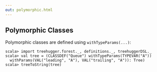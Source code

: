 ```yaml
---
out: polymorphic.html
---
```


Polymorphic Classes
-------------------

Polymorphic classes are defined using `withTypeParams(...)`:

```console:new
scala> import treehugger.forest._, definitions._, treehuggerDSL._
scala> val tree = (CLASSDEF("Queue") withTypeParams(TYPEVAR("A"))
  withParams(VAL("leading", "A"), VAL("trailing", "A")): Tree)
scala> treeToString(tree)
```
